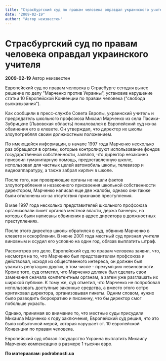```yaml
---
title: "Страсбургский суд по правам человека оправдал украинского учителя"
date: "2009-02-19"
author: "Автор неизвестен"
---
```


# Страсбургский суд по правам человека оправдал украинского учителя

**2009-02-19** Автор неизвестен

Европейский суд по правам человека в Страсбурге сегодня вынес решение по делу "Марченко против Украины", установив нарушение статьи 10 Европейской Конвенции по правам человека ("свобода высказывания").

Как сообщили в пресс-службе Совета Европы, украинский учитель и председатель школьного профсоюза Михаил Марченко из села Пасики-Зубрицкие (Львовская область) пожаловался в Европейский суд из-за обвинения его в клевете. Он утверждал, что директор их школы злоупотреблял своим должностным положением.

По имеющейся информации, в начале 1997 года Марченко несколько раз обращался в органы, которые контролируют использование фондов государственной собственности, заявляя, что директор незаконно присвоил гуманитарную помощь, предоставленную школе, использовал для частных целей автомобиль школы, телевизор и видеоаппаратуру, а также забрал кирпич в школе.

После того, как проверяющие органы не нашли фактов злоупотребления и незаконного присвоения школьной собственности директором, Марченко написал еще две жалобы, однако они также были отклонены из-за отсутствия признаков преступления.

В мае 1997 года несколько представителей школьного профсоюза организовали пикет органов местной власти, держа баннеры, на которых были написаны обвинения в адрес директора в должностных преступлениях.

После этого директор школы обратился в суд, обвинив Марченко в клевете и оскорблении. В июне 2001 года местный суд признал учителя виновным и осудил его условно на один год, обязав выплатить штраф.

Рассмотрев это дело, Европейский суд по правам человека заявил, что, несмотря на то, что Марченко был представителем профсоюза и действовал, исходя из общественного интереса, он должен был уважать репутацию других, в том числе - презумпцию невиновности. Кроме того, суд отметил, что Марченко должен был сделать свои замечания сначала компетентным органам, а затем уже разглашать их широкой публике. К тому же, суд отметил, что Марченко не попробовал использовать доступные законные средства, а вместо этого остро критиковал директора, организовывая пикеты. Одним словом, нужно было разводить бюрократию и писанину, что бы директор смог побольше украсть.

Однако, принимая во внимание то, что местные суды присудили Михаила Марченко к году заключения, Европейский суд решил, что это было избыточной мерой, которая нарушает ст. 10 европейской Конвенции по правам человека.

Европейский суд обязал государство Украина выплатить Михаилу Марченко компенсацию в размере 1 тысячи евро.

**По материалам: podrobnosti.ua**